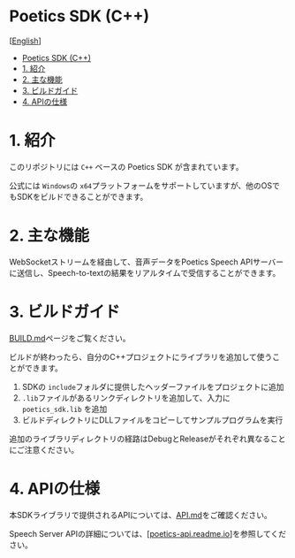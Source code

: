 # Poetics SDK (C++)

[[English](./README.md)]

- [Poetics SDK (C++)](#poetics-sdk-c)
- [1. 紹介](#1-紹介)
- [2. 主な機能](#2-主な機能)
- [3. ビルドガイド](#3-ビルドガイド)
- [4. APIの仕様](#4-apiの仕様)

# 1. 紹介

このリポジトリには `C++` ベースの Poetics SDK が含まれています。

公式には `Windows`の `x64`プラットフォームをサポートしていますが、他のOSでもSDKをビルドできることができます。

# 2. 主な機能

WebSocketストリームを経由して、音声データをPoetics Speech APIサーバーに送信し、Speech-to-textの結果をリアルタイムで受信することができます。

# 3. ビルドガイド

[BUILD.md](docs/ja-JP/BUILD.md)ページをご覧ください。

ビルドが終わったら、自分のC++プロジェクトにライブラリを追加して使うことができます。

1. SDKの `include`フォルダに提供したヘッダーファイルをプロジェクトに追加
2. `.lib`ファイルがあるリンクディレクトリを追加して、入力に `poetics_sdk.lib` を追加
3. ビルドディレクトリにDLLファイルをコピーしてサンプルプログラムを実行

追加のライブラリディレクトリの経路はDebugとReleaseがそれぞれ異なることにご注意ください。

# 4. APIの仕様

本SDKライブラリで提供されるAPIについては、[API.md](docs/ja-JP/API.md)をご確認ください。

Speech Server APIの詳細については、[[poetics-api.readme.io](https://poetics-api.readme.io/docs/streaming-asr)]を参照してください。
